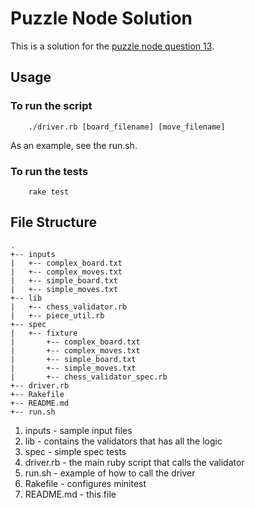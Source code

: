 # Puzzle Node Solution

This is a solution for the [puzzle node question 13](http://www.puzzlenode.com/puzzles/13-chess-validator).

## Usage

### To run the script

```shell
    ./driver.rb [board_filename] [move_filename]
```

As an example, see the run.sh.


### To run the tests

```shell
    rake test
```

## File Structure

```
.
+-- inputs
|   +-- complex_board.txt
|   +-- complex_moves.txt
|   +-- simple_board.txt
|   +-- simple_moves.txt
+-- lib
|   +-- chess_validator.rb
|   +-- piece_util.rb
+-- spec
|   +-- fixture
|       +-- complex_board.txt
|       +-- complex_moves.txt
|       +-- simple_board.txt
|       +-- simple_moves.txt
|       +-- chess_validator_spec.rb
+-- driver.rb
+-- Rakefile
+-- README.md
+-- run.sh
```

1.  inputs    - sample input files
2.  lib       - contains the validators that has all the logic
3.  spec      - simple spec tests
4.  driver.rb - the main ruby script that calls the validator
5.  run.sh    - example of how to call the driver
6.  Rakefile  - configures minitest
7.  README.md - this file
